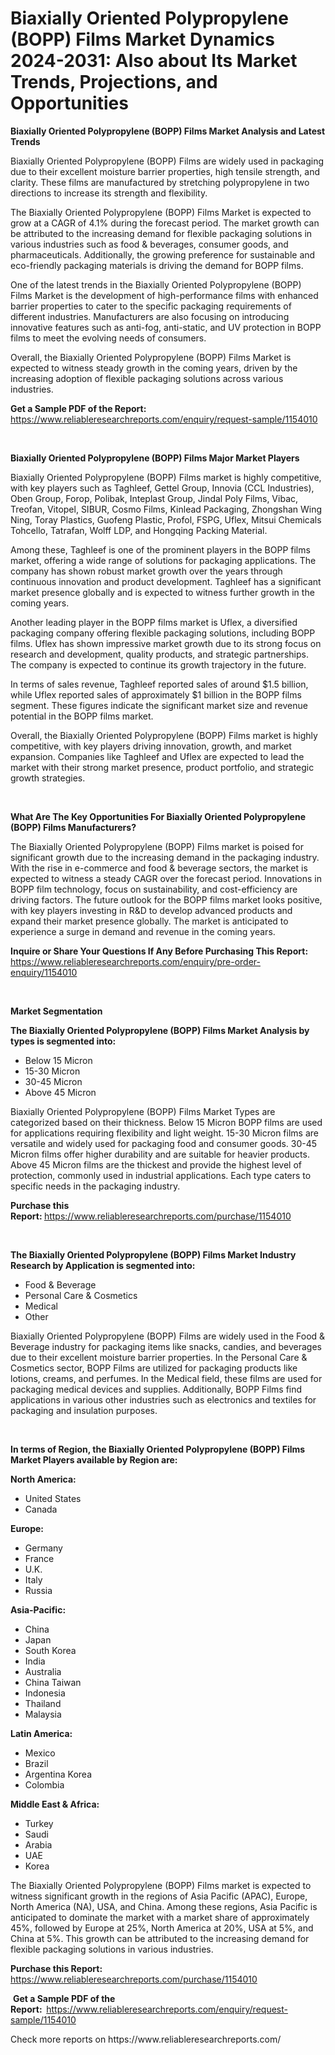 <p><h1>Biaxially Oriented Polypropylene (BOPP) Films Market Dynamics 2024-2031: Also about Its Market Trends, Projections, and Opportunities</h1></p><p><strong>Biaxially Oriented Polypropylene (BOPP) Films Market Analysis and Latest Trends</strong></p>
<p><p>Biaxially Oriented Polypropylene (BOPP) Films are widely used in packaging due to their excellent moisture barrier properties, high tensile strength, and clarity. These films are manufactured by stretching polypropylene in two directions to increase its strength and flexibility.</p><p>The Biaxially Oriented Polypropylene (BOPP) Films Market is expected to grow at a CAGR of 4.1% during the forecast period. The market growth can be attributed to the increasing demand for flexible packaging solutions in various industries such as food & beverages, consumer goods, and pharmaceuticals. Additionally, the growing preference for sustainable and eco-friendly packaging materials is driving the demand for BOPP films.</p><p>One of the latest trends in the Biaxially Oriented Polypropylene (BOPP) Films Market is the development of high-performance films with enhanced barrier properties to cater to the specific packaging requirements of different industries. Manufacturers are also focusing on introducing innovative features such as anti-fog, anti-static, and UV protection in BOPP films to meet the evolving needs of consumers.</p><p>Overall, the Biaxially Oriented Polypropylene (BOPP) Films Market is expected to witness steady growth in the coming years, driven by the increasing adoption of flexible packaging solutions across various industries.</p></p>
<p><strong>Get a Sample PDF of the Report:&nbsp;</strong> <a href="https://www.reliableresearchreports.com/enquiry/request-sample/1154010">https://www.reliableresearchreports.com/enquiry/request-sample/1154010</a></p>
<p>&nbsp;</p>
<p><strong>Biaxially Oriented Polypropylene (BOPP) Films Major Market Players</strong></p>
<p><p>Biaxially Oriented Polypropylene (BOPP) Films market is highly competitive, with key players such as Taghleef, Gettel Group, Innovia (CCL Industries), Oben Group, Forop, Polibak, Inteplast Group, Jindal Poly Films, Vibac, Treofan, Vitopel, SIBUR, Cosmo Films, Kinlead Packaging, Zhongshan Wing Ning, Toray Plastics, Guofeng Plastic, Profol, FSPG, Uflex, Mitsui Chemicals Tohcello, Tatrafan, Wolff LDP, and Hongqing Packing Material.</p><p>Among these, Taghleef is one of the prominent players in the BOPP films market, offering a wide range of solutions for packaging applications. The company has shown robust market growth over the years through continuous innovation and product development. Taghleef has a significant market presence globally and is expected to witness further growth in the coming years.</p><p>Another leading player in the BOPP films market is Uflex, a diversified packaging company offering flexible packaging solutions, including BOPP films. Uflex has shown impressive market growth due to its strong focus on research and development, quality products, and strategic partnerships. The company is expected to continue its growth trajectory in the future.</p><p>In terms of sales revenue, Taghleef reported sales of around $1.5 billion, while Uflex reported sales of approximately $1 billion in the BOPP films segment. These figures indicate the significant market size and revenue potential in the BOPP films market.</p><p>Overall, the Biaxially Oriented Polypropylene (BOPP) Films market is highly competitive, with key players driving innovation, growth, and market expansion. Companies like Taghleef and Uflex are expected to lead the market with their strong market presence, product portfolio, and strategic growth strategies.</p></p>
<p>&nbsp;</p>
<p><strong>What Are The Key Opportunities For Biaxially Oriented Polypropylene (BOPP) Films Manufacturers?</strong></p>
<p><p>The Biaxially Oriented Polypropylene (BOPP) Films market is poised for significant growth due to the increasing demand in the packaging industry. With the rise in e-commerce and food & beverage sectors, the market is expected to witness a steady CAGR over the forecast period. Innovations in BOPP film technology, focus on sustainability, and cost-efficiency are driving factors. The future outlook for the BOPP films market looks positive, with key players investing in R&D to develop advanced products and expand their market presence globally. The market is anticipated to experience a surge in demand and revenue in the coming years.</p></p>
<p><strong>Inquire or Share Your Questions If Any Before Purchasing This Report:</strong> <a href="https://www.reliableresearchreports.com/enquiry/pre-order-enquiry/1154010">https://www.reliableresearchreports.com/enquiry/pre-order-enquiry/1154010</a></p>
<p>&nbsp;</p>
<p><strong>Market Segmentation</strong></p>
<p><strong>The Biaxially Oriented Polypropylene (BOPP) Films Market Analysis by types is segmented into:</strong></p>
<p><ul><li>Below 15 Micron</li><li>15-30 Micron</li><li>30-45 Micron</li><li>Above 45 Micron</li></ul></p>
<p><p>Biaxially Oriented Polypropylene (BOPP) Films Market Types are categorized based on their thickness. Below 15 Micron BOPP films are used for applications requiring flexibility and light weight. 15-30 Micron films are versatile and widely used for packaging food and consumer goods. 30-45 Micron films offer higher durability and are suitable for heavier products. Above 45 Micron films are the thickest and provide the highest level of protection, commonly used in industrial applications. Each type caters to specific needs in the packaging industry.</p></p>
<p><strong>Purchase this Report:&nbsp;</strong><a href="https://www.reliableresearchreports.com/purchase/1154010">https://www.reliableresearchreports.com/purchase/1154010</a></p>
<p>&nbsp;</p>
<p><strong>The Biaxially Oriented Polypropylene (BOPP) Films Market Industry Research by Application is segmented into:</strong></p>
<p><ul><li>Food & Beverage</li><li>Personal Care & Cosmetics</li><li>Medical</li><li>Other</li></ul></p>
<p><p>Biaxially Oriented Polypropylene (BOPP) Films are widely used in the Food & Beverage industry for packaging items like snacks, candies, and beverages due to their excellent moisture barrier properties. In the Personal Care & Cosmetics sector, BOPP Films are utilized for packaging products like lotions, creams, and perfumes. In the Medical field, these films are used for packaging medical devices and supplies. Additionally, BOPP Films find applications in various other industries such as electronics and textiles for packaging and insulation purposes.</p></p>
<p>&nbsp;</p>
<p><strong>In terms of Region, the Biaxially Oriented Polypropylene (BOPP) Films Market Players available by Region are:</strong></p>
<p>
    <p> <strong> North America: </strong>
        <ul>
            <li>United States</li>
            <li>Canada</li>
        </ul>
        </p> 
    <p> <strong> Europe: </strong>
        <ul>
            <li>Germany</li>
            <li>France</li>
            <li>U.K.</li>
            <li>Italy</li>
            <li>Russia</li>
        </ul>
        </p> 
    <p> <strong> Asia-Pacific: </strong>
        <ul>
            <li>China</li>
            <li>Japan</li>
            <li>South Korea</li>
            <li>India</li>
            <li>Australia</li>
            <li>China Taiwan</li>
            <li>Indonesia</li>
            <li>Thailand</li>
            <li>Malaysia</li>
        </ul>
        </p> 
    <p> <strong> Latin America: </strong>
        <ul>
            <li>Mexico</li>
            <li>Brazil</li>
            <li>Argentina Korea</li>
            <li>Colombia</li>
        </ul>
        </p> 
    <p> <strong> Middle East & Africa: </strong>
        <ul>
            <li>Turkey</li>
            <li>Saudi</li>
            <li>Arabia</li>
            <li>UAE</li>
            <li>Korea</li>
        </ul>
    </p>
    </p>
<p><p>The Biaxially Oriented Polypropylene (BOPP) Films market is expected to witness significant growth in the regions of Asia Pacific (APAC), Europe, North America (NA), USA, and China. Among these regions, Asia Pacific is anticipated to dominate the market with a market share of approximately 45%, followed by Europe at 25%, North America at 20%, USA at 5%, and China at 5%. This growth can be attributed to the increasing demand for flexible packaging solutions in various industries.</p></p>
<p><strong>Purchase this Report: </strong><a href="https://www.reliableresearchreports.com/purchase/1154010">https://www.reliableresearchreports.com/purchase/1154010</a></p>
<p>&nbsp;<strong>Get a Sample PDF of the Report:&nbsp;&nbsp;</strong><a href="https://www.reliableresearchreports.com/enquiry/request-sample/1154010">https://www.reliableresearchreports.com/enquiry/request-sample/1154010</a></p>
<p><strong></strong></p>
<p>Check more reports on https://www.reliableresearchreports.com/</p>